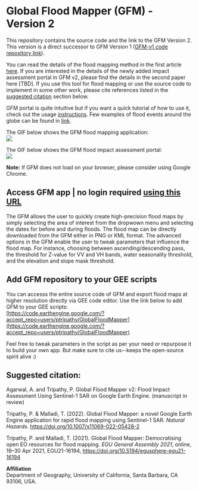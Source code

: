 # Global Flood Mapper (GFM) - Version 2
This repository contains the source code and the link to the GFM Version 2. This version is a direct successor to GFM Version 1 ([GFM-v1 code repository link](https://github.com/PratyushTripathy/global_flood_mapper/tree/gfm-v1)).

You can read the details of the flood mapping method in the first article [here](https://link.springer.com/article/10.1007/s11069-022-05428-2). If you are interested in the details of the newly added impact assessment portal in GFM v2, please find the details in the second paper here [TBD]. If you use this tool for flood mapping or use the source code to implement in some other work, please cite references listed in the [suggested citation](#suggested-citation) section below.<br/>

GFM portal is quite intuitive but if you want a quick tutorial of how to use it, check out the usage [instructions](/instructions). Few examples of flood events around the globe can be found in [link](/examples).<br/>

The GIF below shows the GFM flood mapping application: <br/>
![](/media/GFM-v2-floodmapping.gif)


The GIF below shows the GFM flood impact assessment portal: <br/>
![](/media/GFM-v2-impactassessment.gif)

<strong>Note:</strong> If GFM does not load on your browser, please consider using Google Chrome.<br/>

## Access GFM app | no login required [using this URL](https://ptripathy.users.earthengine.app/view/global-flood-mapper-v2)
The GFM allows the user to quickly create high-precision flood maps by simply selecting the area of interest from the dropwown menu and selecting the dates for before and during floods. The flood map can be directly downloaded from the GFM either in PNG or KML format. The advanced options in the GFM enable the user to tweak parameters that influence the flood map. For instance, choosing between ascending/descending pass, the threshold for Z-value for VV and VH bands, water seasonality threshold, and the elevation and slope mask threshold.

## Add GFM repository to your GEE scripts
You can accesss the entire source code of GFM and export flood maps at higher resolution directly via GEE code editor. Use the link below to add GFM to your GEE scripts:<br/>
[https://code.earthengine.google.com/?accept_repo=users/ptripathy/GlobalFloodMapper](https://code.earthengine.google.com/?accept_repo=users/ptripathy/GlobalFloodMapper)

Feel free to tweak parameters in the script as per your need or repurpose it to build your own app. But make sure to cite us--keeps the open-source spirit alive :)

## Suggested citation:

Agarwal, A. and Tripathy, P. Global Flood Mapper v2: Flood Impact Assessment Using Sentinel-1 SAR on Google Earth Engine. (manuscript in review)<br/>

Tripathy, P. & Malladi, T. (2022). Global Flood Mapper: a novel Google Earth Engine application for rapid flood mapping using Sentinel-1 SAR. _Natural Hazards_. https://doi.org/10.1007/s11069-022-05428-2<br/>

Tripathy, P. and Malladi, T. (2021). Global Flood Mapper: Democratising open EO resources for flood mapping. _EGU General Assembly 2021_, online, 19–30 Apr 2021, EGU21-16194, https://doi.org/10.5194/egusphere-egu21-16194<br/>

**Affiliation**<br/>
Department of Geography, University of California, Santa Barbara, CA 93106, USA.<br/>
